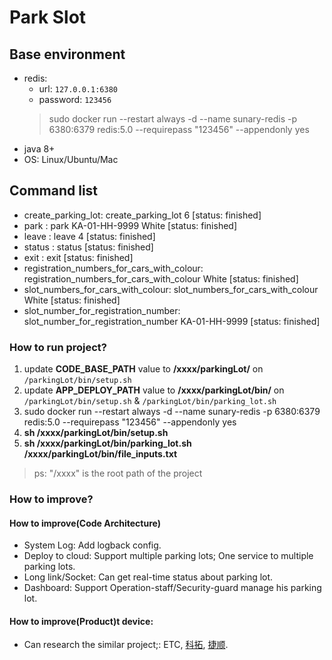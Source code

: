 # Park Slot

## Base environment

+ redis: 
    + url: `127.0.0.1:6380`  
    + password: `123456`
    > sudo docker run --restart always -d --name sunary-redis -p 6380:6379 redis:5.0 --requirepass "123456" --appendonly yes
+ java 8+
+ OS: Linux/Ubuntu/Mac


## Command list

+ create_parking_lot: create_parking_lot 6                                                                 [status: finished]
+ park : park KA-01-HH-9999 White                                                                          [status: finished]
+ leave : leave 4                                                                                          [status: finished]
+ status : status                                                                                          [status: finished]
+ exit : exit                                                                                              [status: finished]
+ registration_numbers_for_cars_with_colour: registration_numbers_for_cars_with_colour White               [status: finished]
+ slot_numbers_for_cars_with_colour: slot_numbers_for_cars_with_colour White                               [status: finished]
+ slot_number_for_registration_number: slot_number_for_registration_number KA-01-HH-9999                   [status: finished]

### How to run project?

1. update **CODE_BASE_PATH** value to **/xxxx/parkingLot/** on `/parkingLot/bin/setup.sh`
2. update **APP_DEPLOY_PATH** value to **/xxxx/parkingLot/bin/** on  `/parkingLot/bin/setup.sh` & `/parkingLot/bin/parking_lot.sh`
3. sudo docker run --restart always -d --name sunary-redis -p 6380:6379 redis:5.0 --requirepass "123456" --appendonly yes
4. **sh /xxxx/parkingLot/bin/setup.sh**
5. **sh /xxxx/parkingLot/bin/parking_lot.sh  /xxxx/parkingLot/bin/file_inputs.txt**
> ps: "/xxxx" is the root path of the project

### How to improve? 

#### How to improve(Code Architecture)
+ System Log: Add logback config.
+ Deploy to cloud: Support multiple parking lots; One service to multiple parking lots.
+ Long link/Socket: Can get real-time status about parking lot.
+ Dashboard: Support Operation-staff/Security-guard manage his parking lot.

#### How to improve(Product)t device:

+ Can research the similar project;: ETC, [科拓](http://keytop.com.cn/), [捷顺](https://www.jieshun.cn/).
